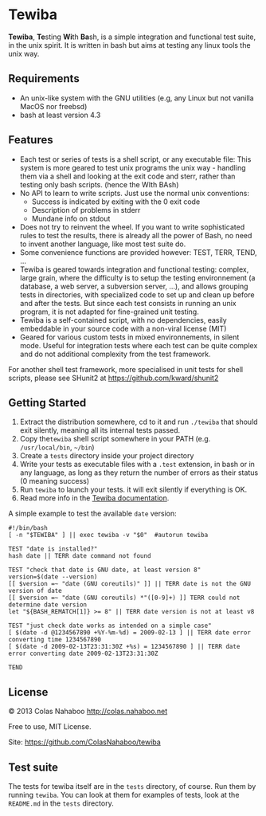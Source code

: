 # Tewiba
**Tewiba**, **Te**sting **Wi**th **Ba**sh,  is a simple integration and functional test suite, in the unix spirit. It is written in bash but aims at testing any linux tools the unix way.

## Requirements

- An unix-like system with the GNU utilities (e.g, any Linux but not vanilla MacOS nor freebsd)
- bash at least version 4.3

## Features

- Each test or series of tests is a shell script, or any executable file: This system is more geared to test unix programs the unix way - handling them via a shell and looking at the exit code and sterr, rather than testing only bash scripts. (hence the WIth BAsh)
- No API to learn to write scripts. Just use the normal unix conventions:
  - Success is indicated by exiting with the 0 exit code
  - Description of problems in stderr
  - Mundane info on stdout 
- Does not try to reinvent the wheel. If you want to write sophisticated rules to test the results, there is already all the power of Bash, no need to invent another language, like most test suite do.
- Some convenience functions are provided however: TEST, TERR, TEND, ...
- Tewiba is geared towards integration and functional testing: complex, large grain, where the difficulty is to setup the testing environnement (a database, a web server, a subversion server, ...), and allows grouping tests in directories, with specialized code to set up and clean up before and after the tests. But since each test consists in running an unix program, it is not adapted for fine-grained unit testing.
- Tewiba is a self-contained script, with no dependencies, easily embeddable in your source code with a non-viral license (MIT)
- Geared for various custom tests in mixed environnements, in silent mode. Useful for integration tests where each test can be quite complex and do not additional complexity from the test framework. 

For another shell test framework, more specialised in unit tests for shell scripts, please see SHunit2 at https://github.com/kward/shunit2

## Getting Started
1. Extract the distribution somewhere, cd to it and run `./tewiba` that should exit silently, meaning all its internal tests passed.
1. Copy the`tewiba` shell script somewhere  in your PATH (e.g. `/usr/local/bin`, `~/bin`)
1. Create a `tests` directory inside your project directory
1. Write your tests as executable files with a `.test` extension, in bash or in any language, as long as they return the number of errors as their status (0 meaning success)
1. Run `tewiba` to launch your tests. it will exit silently if everything is OK.
1. Read more info in the [Tewiba documentation](doc/tewiba-doc.md).

A simple example to test the available `date` version:
```
#!/bin/bash
[ -n "$TEWIBA" ] || exec tewiba -v "$0"  #autorun tewiba

TEST "date is installed?"
hash date || TERR date command not found

TEST "check that date is GNU date, at least version 8"
version=$(date --version)
[[ $version =~ "date (GNU coreutils)" ]] || TERR date is not the GNU version of date
[[ $version =~ "date (GNU coreutils) *"([0-9]+) ]] TERR could not determine date version
let "${BASH_REMATCH[1]} >= 8" || TERR date version is not at least v8

TEST "just check date works as intended on a simple case"
[ $(date -d @1234567890 +%Y-%m-%d) = 2009-02-13 ] || TERR date error converting time 1234567890
[ $(date -d 2009-02-13T23:31:30Z +%s) = 1234567890 ] || TERR date error converting date 2009-02-13T23:31:30Z

TEND
```
## License

© 2013 Colas Nahaboo http://colas.nahaboo.net

Free to use, MIT License.

Site: https://github.com/ColasNahaboo/tewiba

## Test suite

The tests for tewiba itself are in the `tests` directory, of course. Run them by running `tewiba`. You can look at them for examples of tests, look at the `README.md` in the `tests` directory.

